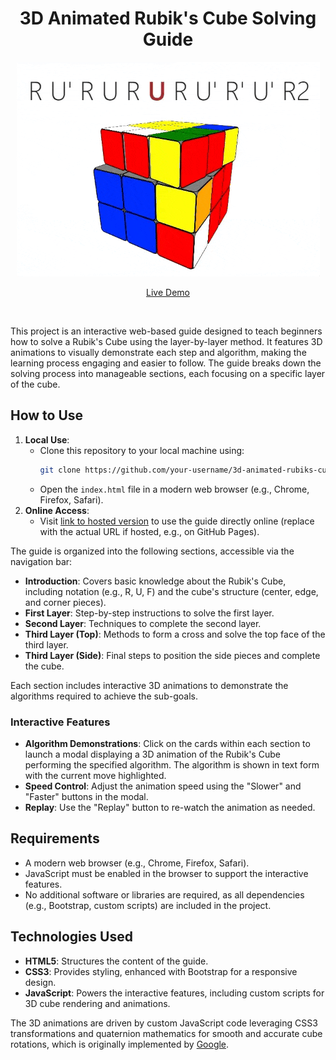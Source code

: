 <div align="center">

# 3D Animated Rubik's Cube Solving Guide

<img src="demo.gif" alt="Demonstration of 3D Animated Rubik's Cube Algorithm Execution">


[Live Demo](https://ikwbb.github.io/rubik-guide/index.html)

</div>
<br>

This project is an interactive web-based guide designed to teach beginners how to solve a Rubik's Cube using the layer-by-layer method. It features 3D animations to visually demonstrate each step and algorithm, making the learning process engaging and easier to follow. The guide breaks down the solving process into manageable sections, each focusing on a specific layer of the cube.

## How to Use

1. **Local Use**: 
   - Clone this repository to your local machine using:
     ```bash
     git clone https://github.com/your-username/3d-animated-rubiks-cube.git
     ```
   - Open the `index.html` file in a modern web browser (e.g., Chrome, Firefox, Safari).
2. **Online Access**: 
   - Visit [link to hosted version](https://ikwbb.github.io/rubik-guide/index.html) to use the guide directly online (replace with the actual URL if hosted, e.g., on GitHub Pages).

The guide is organized into the following sections, accessible via the navigation bar:

- **Introduction**: Covers basic knowledge about the Rubik's Cube, including notation (e.g., R, U, F) and the cube's structure (center, edge, and corner pieces).
- **First Layer**: Step-by-step instructions to solve the first layer.
- **Second Layer**: Techniques to complete the second layer.
- **Third Layer (Top)**: Methods to form a cross and solve the top face of the third layer.
- **Third Layer (Side)**: Final steps to position the side pieces and complete the cube.

Each section includes interactive 3D animations to demonstrate the algorithms required to achieve the sub-goals.

### Interactive Features

- **Algorithm Demonstrations**: Click on the cards within each section to launch a modal displaying a 3D animation of the Rubik's Cube performing the specified algorithm. The algorithm is shown in text form with the current move highlighted.
- **Speed Control**: Adjust the animation speed using the "Slower" and "Faster" buttons in the modal.
- **Replay**: Use the "Replay" button to re-watch the animation as needed.

## Requirements

- A modern web browser (e.g., Chrome, Firefox, Safari).
- JavaScript must be enabled in the browser to support the interactive features.
- No additional software or libraries are required, as all dependencies (e.g., Bootstrap, custom scripts) are included in the project.

## Technologies Used

- **HTML5**: Structures the content of the guide.
- **CSS3**: Provides styling, enhanced with Bootstrap for a responsive design.
- **JavaScript**: Powers the interactive features, including custom scripts for 3D cube rendering and animations.

The 3D animations are driven by custom JavaScript code leveraging CSS3 transformations and quaternion mathematics for smooth and accurate cube rotations, which is originally implemented by [Google](https://github.com/googlearchive/realtime-cube).
